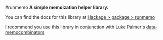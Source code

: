 #runmemo
**A simple memoization helper library.**

You can find the docs for this library at
[Hackage > package > runmemo](http://hackage.haskell.org/package/runmemo)

I recommend you use this library in conjunction with
Luke Palmer's [data-memocombinators](http://hackage.haskell.org/package/data-memocombinators)